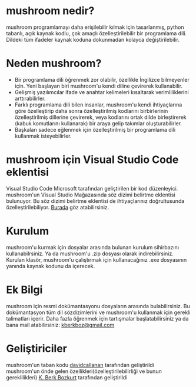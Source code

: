 # mushroom nedir?
mushroom programlamayı daha erişilebilir kılmak için tasarlanmış, python tabanlı, açık kaynak kodlu, çok amaçlı özelleştirilebilir bir programlama dili. Dildeki tüm ifadeler kaynak koduna dokunmadan kolayca değiştirilebilir. 
# Neden mushroom?
* Bir programlama dili öğrenmek zor olabilir, özellikle İngilizce bilmeyenler için. Yeni başlayan biri mushroom'u kendi diline çevirerek kullanabilir.
* Gelişmiş yazılımcılar ifade ve anahtar kelimeleri kısaltarak verimliliklerini arttırabilirler. 
* Farklı programlama dili bilen insanlar, mushroom'u kendi ihtiyaçlarına göre özelleştirip daha sonra özelleştirilmiş kodlarını birbirlerinin özelleştirilmiş dillerine çevirerek, veya kodlarını ortak dilde birleştirerek (kabuk komutlarını kullanarak) bir araya gelip takımlar oluşturabilirler. 
* Başkaları sadece eğlenmek için özelleştirilmiş bir programlama dili kullanmak isteyebilirler.
# mushroom için Visual Studio Code eklentisi
Visual Studio Code Microsoft tarafından geliştirilen bir kod düzenleyici. mushroom'un Visual Studio Mağazasında söz dizimi belirtme eklentisi bulunuyor. Bu söz dizimi belirtme eklentisi de ihtiyaçlarınız doğrultusunda özelleştirilebiliyor. [Burada](https://marketplace.visualstudio.com/items?itemName=k-berkboz.mushroom) göz atabilirsiniz.
# Kurulum
mushroom'u kurmak için dosyalar arasında bulunan kurulum sihirbazını kullanabilrsiniz. Ya da mushroom'u .zip dosyası olarak indirebilirsiniz. Kurulan klasör, mushroom'u çalıştırmak için kullanacağınız .exe dosyasının yanında kaynak kodunu da içerecek. 
# Ek Bilgi
mushroom için resmi dokümantasyonu dosyaların arasında bulabilirsiniz. Bu dokümantasyon tüm dil sözdizimlerini ve mushroom'u kullanmak için gerekli talimatları içerir. Daha fazla öğrenmek için tartışmalar başlatabilirsiniz ya da bana mail atabilirsiniz: kberkboz@gmail.com
# Geliştiriciler
mushroom'un taban kodu [davidcallanan](https://github.com/davidcallanan) tarafından geliştirildi<br>
mushroom'un önde gelen özellikleri(özelleştirilebilirliği ve bunun gereklilikleri) [K. Berk Bozkurt](https://github.com/kberkboz) tarafından geliştirildi
